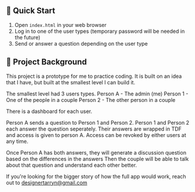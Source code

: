 ## 🚀 Quick Start

1. Open `index.html` in your web browser
2. Log in to one of the user types (temporary password will be needed in the future)
3. Send or answer a question depending on the user type


## 📝 Project Background

This project is a prototype for me to practice coding. It is built on an idea that I have, but built at the smallest level I can build it.

The smallest level had 3 users types.
Person A - The admin (me)
Person 1 - One of the people in a couple
Person 2 - The other person in a couple

There is a dashboard for each user.

Person A sends a question to Person 1 and Person 2. Person 1 and Person 2 each answer the question seperately. 
Their answers are wrapped in TDF and access is given to person A. Access can be revoked by either users at any time.

Once Person A has both answers, they will generate a discussion question based on the differences in the answers
Then the couple will be able to talk about that question and understand each other better.

If you're looking for the bigger story of how the full app would work, reach out to designertarryn@gmail.com


